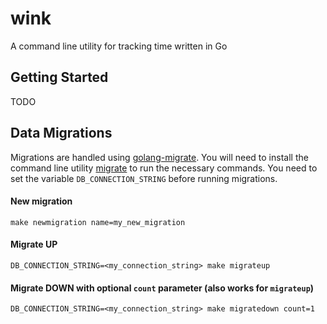 # wink

A command line utility for tracking time written in Go

## Getting Started

TODO

## Data Migrations

Migrations are handled using [golang-migrate](https://github.com/golang-migrate/migrate). You will need to install the command line utility [migrate](https://github.com/golang-migrate/migrate/tree/master/cmd/migrate) to run the necessary commands. You need to set the variable `DB_CONNECTION_STRING` before running migrations.

#### New migration
```
make newmigration name=my_new_migration
```

#### Migrate UP

```
DB_CONNECTION_STRING=<my_connection_string> make migrateup
```

#### Migrate DOWN with optional `count` parameter (also works for `migrateup`)
```
DB_CONNECTION_STRING=<my_connection_string> make migratedown count=1
```
